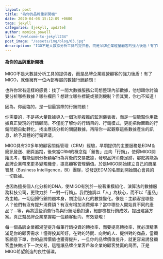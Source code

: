 ```yaml
---
layout: post
title: "為你的品牌重新開機"
date: 2020-04-08 15:12:09 +0600
tags: jekyll
categories: [jekyll, update]
author: monica_powell
link: "/welcome-to-jekyll234"
post_image: "/assets/img/blog/03.jpg"
description: "IGO不是大數據分析工具的提供者，而是品牌企業經營顧客的強力後盾！有了MIGO，就像擁有一位內部專屬的數據行銷顧問！"
---
```


<div class="post-content">
  <h4>為你的品牌重新開機</h4>
  <p>
  MIGO不是大數據分析工具的提供者，而是品牌企業經營顧客的強力後盾！有了MIGO，就像擁有一位內部專屬的數據行銷顧問！​
  </p>
  <p>
  也許你常有這樣的感覺：找了一間大數據服務公司想整理內部數據，他想跟你討論要分析哪些數據？哪些欄目？想建立哪些標籤或預測機制？但其實，你也不知道！​
  </p>
  <p>​
  因為，你面臨的，是一個最實際的行銷問題！​
  </p>
  <p>
  你需要的，不是將大量數據導入一個功能複雜的監測儀表板，而是一個能幫你用數據真正變現的行銷顧問。不僅能了解你的行銷目的、行銷模式，更能把你面臨的行銷問題自動轉化，找出應該分析的關鍵數據，再陪你一起觀察這些數據產生的訊息，給予具體的行銷建議。​
  </p>
  <p>
  MIGO具有20多年的顧客關係管理（CRM）經驗，早期提供的主要服務是EDM＆簡訊發送、網頁追蹤，後來當CRM的概念從「銷售」走向「行銷」，使得MIGO開始思考，若能個別分析顧客行為背後的交易數據，發現品牌消費足跡，那麼將能為品牌企業帶來更多變現機會，提高顧客管理價值。於是MIGO開始建立自己的商業智慧（Business Intelligence，BI）團隊，從發送EDM的名單到開始關心會員的一切數據。​
  </p>
  <p>
  也因為擅長個人化分析的DNA，使MIGO有別於一般著重模組化、演算法的數據服務科技公司，更致力於「一對一行銷」。我們強調以「人」為核心，而不以「產品」為主軸，一切回歸行銷問題本身，關注個人化的數據變化。像是：主顧客是哪些人？他們有沒有提升消費額？有沒有增加消費頻率？當中哪些人開始買不同的產品？…等，再將這些消費行為與行銷活動扣連，細部檢視行銷成效，提出建議方案。真正幫品牌企業掌握每一位顧客動向，有效變現！​
  </p>
  <p>
  每一個品牌企業都渴望提升每筆行銷投資的轉換率，而要提高轉換率，就必須精準滿足你的顧客需求！懂得投其所好，在對的時間、向對的人、提供對的商品，當顧客願意下單，你的品牌價值也獲得提升，一旦你的品牌價值提升，就更容易誘發顧客盡快做出下一次交易，這種讓品牌企業客戶和企業的顧客雙贏的局面，正是MIGO希望創造的良性循環。​
  </p>
</div>
